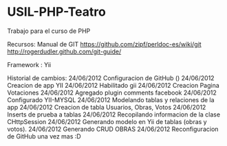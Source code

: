 USIL-PHP-Teatro
===============

Trabajo para el curso de PHP

Recursos:
	Manual de GIT
	https://github.com/zipf/perldoc-es/wiki/git
	http://rogerdudler.github.com/git-guide/

Framework :
	Yii

Historial de cambios:
	24/06/2012 Configuracion de GitHub ()
	24/06/2012 Creacion de app YII
	24/06/2012 Habilitado gii
	24/06/2012 Creacion Pagina Votaciones
	24/06/2012 Agregado plugin comments facebook
	24/06/2012 Configurado YII-MYSQL
	24/06/2012 Modelando tablas y relaciones de la app
	24/06/2012 Creacion de tabla Usuarios, Obras, Votos
	24/06/2012 Inserts de prueba a tablas
	24/06/2012 Recopilando informacion de la clase CHttpSession
	24/06/2012 Generando modelo en Yii de tablas (obras y votos).
	24/06/2012 Generando CRUD OBRAS
	24/06/2012 Reconfiguracion de GitHub una vez mas :D
	
	